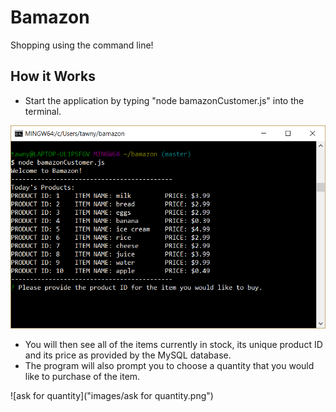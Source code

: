 # Bamazon
Shopping using the command line!

## How it Works

* Start the application by typing "node bamazonCustomer.js" into the terminal. 

![program start](images/start-up.png)

* You will then see all of the items currently in stock, its unique product ID and its price as provided by the MySQL database.
* The program will also prompt you to choose a quantity that you would like to purchase of the item. 

![ask for quantity]("images/ask for quantity.png")